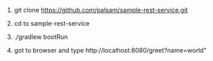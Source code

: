 1) git clone https://github.com/palsam/sample-rest-service.git

2) cd to sample-rest-service

3) ./gradlew bootRun

4) got to browser and type http://localhost:8080/greet?name=world"
